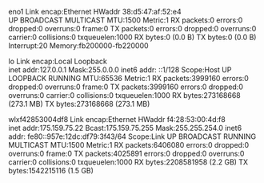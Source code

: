 eno1      Link encap:Ethernet  HWaddr 38:d5:47:af:52:e4  
          UP BROADCAST MULTICAST  MTU:1500  Metric:1
          RX packets:0 errors:0 dropped:0 overruns:0 frame:0
          TX packets:0 errors:0 dropped:0 overruns:0 carrier:0
          collisions:0 txqueuelen:1000 
          RX bytes:0 (0.0 B)  TX bytes:0 (0.0 B)
          Interrupt:20 Memory:fb200000-fb220000 

lo        Link encap:Local Loopback  
          inet addr:127.0.0.1  Mask:255.0.0.0
          inet6 addr: ::1/128 Scope:Host
          UP LOOPBACK RUNNING  MTU:65536  Metric:1
          RX packets:3999160 errors:0 dropped:0 overruns:0 frame:0
          TX packets:3999160 errors:0 dropped:0 overruns:0 carrier:0
          collisions:0 txqueuelen:1000 
          RX bytes:273168668 (273.1 MB)  TX bytes:273168668 (273.1 MB)

wlxf42853004df8 Link encap:Ethernet  HWaddr f4:28:53:00:4d:f8  
          inet addr:175.159.75.22  Bcast:175.159.75.255  Mask:255.255.254.0
          inet6 addr: fe80::957e:12dc:df79:3f43/64 Scope:Link
          UP BROADCAST RUNNING MULTICAST  MTU:1500  Metric:1
          RX packets:6406080 errors:0 dropped:0 overruns:0 frame:0
          TX packets:4025891 errors:0 dropped:0 overruns:0 carrier:0
          collisions:0 txqueuelen:1000 
          RX bytes:2208581958 (2.2 GB)  TX bytes:1542215116 (1.5 GB)

